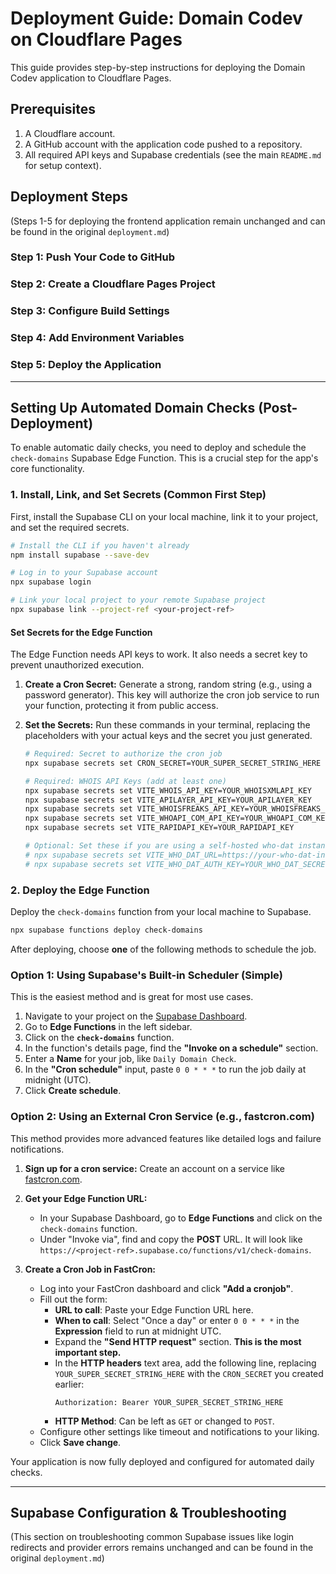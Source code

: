 # Deployment Guide: Domain Codev on Cloudflare Pages

This guide provides step-by-step instructions for deploying the Domain Codev application to Cloudflare Pages.

## Prerequisites

1.  A Cloudflare account.
2.  A GitHub account with the application code pushed to a repository.
3.  All required API keys and Supabase credentials (see the main `README.md` for setup context).

## Deployment Steps

(Steps 1-5 for deploying the frontend application remain unchanged and can be found in the original `deployment.md`)

### Step 1: Push Your Code to GitHub
### Step 2: Create a Cloudflare Pages Project
### Step 3: Configure Build Settings
### Step 4: Add Environment Variables
### Step 5: Deploy the Application

---

## Setting Up Automated Domain Checks (Post-Deployment)

To enable automatic daily checks, you need to deploy and schedule the `check-domains` Supabase Edge Function. This is a crucial step for the app's core functionality.

### 1. Install, Link, and Set Secrets (Common First Step)

First, install the Supabase CLI on your local machine, link it to your project, and set the required secrets.

```bash
# Install the CLI if you haven't already
npm install supabase --save-dev

# Log in to your Supabase account
npx supabase login

# Link your local project to your remote Supabase project
npx supabase link --project-ref <your-project-ref>
```

#### Set Secrets for the Edge Function
The Edge Function needs API keys to work. It also needs a secret key to prevent unauthorized execution.

1.  **Create a Cron Secret:** Generate a strong, random string (e.g., using a password generator). This key will authorize the cron job service to run your function, protecting it from public access.

2.  **Set the Secrets:** Run these commands in your terminal, replacing the placeholders with your actual keys and the secret you just generated.

    ```bash
    # Required: Secret to authorize the cron job
    npx supabase secrets set CRON_SECRET=YOUR_SUPER_SECRET_STRING_HERE

    # Required: WHOIS API Keys (add at least one)
    npx supabase secrets set VITE_WHOIS_API_KEY=YOUR_WHOISXMLAPI_KEY
    npx supabase secrets set VITE_APILAYER_API_KEY=YOUR_APILAYER_KEY
    npx supabase secrets set VITE_WHOISFREAKS_API_KEY=YOUR_WHOISFREAKS_KEY
    npx supabase secrets set VITE_WHOAPI_COM_API_KEY=YOUR_WHOAPI_COM_KEY
    npx supabase secrets set VITE_RAPIDAPI_KEY=YOUR_RAPIDAPI_KEY

    # Optional: Set these if you are using a self-hosted who-dat instance
    # npx supabase secrets set VITE_WHO_DAT_URL=https://your-who-dat-instance.vercel.app
    # npx supabase secrets set VITE_WHO_DAT_AUTH_KEY=YOUR_WHO_DAT_SECRET_KEY
    ```

### 2. Deploy the Edge Function

Deploy the `check-domains` function from your local machine to Supabase.

```bash
npx supabase functions deploy check-domains
```

After deploying, choose **one** of the following methods to schedule the job.

### Option 1: Using Supabase's Built-in Scheduler (Simple)

This is the easiest method and is great for most use cases.

1.  Navigate to your project on the [Supabase Dashboard](https://app.supabase.com).
2.  Go to **Edge Functions** in the left sidebar.
3.  Click on the **`check-domains`** function.
4.  In the function's details page, find the **"Invoke on a schedule"** section.
5.  Enter a **Name** for your job, like `Daily Domain Check`.
6.  In the **"Cron schedule"** input, paste `0 0 * * *` to run the job daily at midnight (UTC).
7.  Click **Create schedule**.

### Option 2: Using an External Cron Service (e.g., fastcron.com)

This method provides more advanced features like detailed logs and failure notifications.

1.  **Sign up for a cron service:** Create an account on a service like [fastcron.com](https://fastcron.com/).

2.  **Get your Edge Function URL:**
    *   In your Supabase Dashboard, go to **Edge Functions** and click on the `check-domains` function.
    *   Under "Invoke via", find and copy the **POST** URL. It will look like `https://<project-ref>.supabase.co/functions/v1/check-domains`.

3.  **Create a Cron Job in FastCron:**
    *   Log into your FastCron dashboard and click **"Add a cronjob"**.
    *   Fill out the form:
        *   **URL to call**: Paste your Edge Function URL here.
        *   **When to call**: Select "Once a day" or enter `0 0 * * *` in the **Expression** field to run at midnight UTC.
        *   Expand the **"Send HTTP request"** section. **This is the most important step.**
        *   In the **HTTP headers** text area, add the following line, replacing `YOUR_SUPER_SECRET_STRING_HERE` with the `CRON_SECRET` you created earlier:
            ```
            Authorization: Bearer YOUR_SUPER_SECRET_STRING_HERE
            ```
        *   **HTTP Method**: Can be left as `GET` or changed to `POST`.
    *   Configure other settings like timeout and notifications to your liking.
    *   Click **Save change**.

Your application is now fully deployed and configured for automated daily checks.

---

## Supabase Configuration & Troubleshooting

(This section on troubleshooting common Supabase issues like login redirects and provider errors remains unchanged and can be found in the original `deployment.md`)